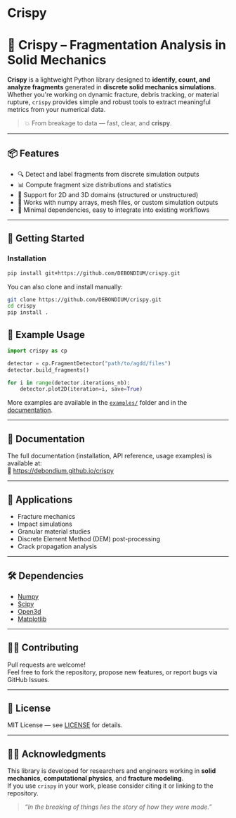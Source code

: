 # Crispy
# 🧩 Crispy – Fragmentation Analysis in Solid Mechanics

**Crispy** is a lightweight Python library designed to **identify, count, and analyze fragments** generated in **discrete solid mechanics simulations**. Whether you're working on dynamic fracture, debris tracking, or material rupture, `crispy` provides simple and robust tools to extract meaningful metrics from your numerical data.

> 💥 From breakage to data — fast, clear, and **crispy**.

---

## 📦 Features

- 🔍 Detect and label fragments from discrete simulation outputs
- 📊 Compute fragment size distributions and statistics
- 🧱 Support for 2D and 3D domains (structured or unstructured)
- 🧮 Works with numpy arrays, mesh files, or custom simulation outputs
- 🧰 Minimal dependencies, easy to integrate into existing workflows

---

## 🚀 Getting Started

### Installation

```bash
pip install git+https://github.com/DEBONDIUM/crispy.git
```

You can also clone and install manually:

```bash
git clone https://github.com/DEBONDIUM/crispy.git
cd crispy
pip install .
```


## 🧪 Example Usage

```python
import crispy as cp

detector = cp.FragmentDetector("path/to/agdd/files")
detector.build_fragments()

for i in range(detector.iterations_nb):
    detector.plot2D(iteration=i, save=True)
```

More examples are available in the [`examples/`](examples/) folder and in the [documentation](https://debondium.github.io/crispy).

---

## 📘 Documentation

The full documentation (installation, API reference, usage examples) is available at:  
🔗 https://debondium.github.io/crispy

---

## 🔬 Applications

- Fracture mechanics  
- Impact simulations  
- Granular material studies  
- Discrete Element Method (DEM) post-processing  
- Crack propagation analysis  

---

## 🛠 Dependencies

- [Numpy](https://numpy.org)  
- [Scipy](https://scipy.org)  
- [Open3d](http://www.open3d.org)  
- [Matplotlib](https://matplotlib.org)

---

## 🧑‍💻 Contributing

Pull requests are welcome!  
Feel free to fork the repository, propose new features, or report bugs via GitHub Issues.

---

## 📄 License

MIT License — see [LICENSE](LICENSE) for details.

---

## 👨‍🏫 Acknowledgments

This library is developed for researchers and engineers working in **solid mechanics**, **computational physics**, and **fracture modeling**.  
If you use `crispy` in your work, please consider citing it or linking to the repository.

> _“In the breaking of things lies the story of how they were made.”_
